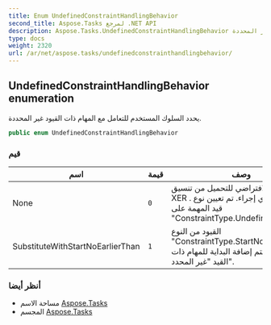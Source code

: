 ```yaml
---
title: Enum UndefinedConstraintHandlingBehavior
second_title: Aspose.Tasks لمرجع .NET API
description: Aspose.Tasks.UndefinedConstraintHandlingBehavior تعداد. يحدد السلوك المستخدم للتعامل مع المهام ذات القيود غير المحددة.
type: docs
weight: 2320
url: /ar/net/aspose.tasks/undefinedconstrainthandlingbehavior/
---
```

## UndefinedConstraintHandlingBehavior enumeration

يحدد السلوك المستخدم للتعامل مع المهام ذات القيود غير المحددة.

```csharp
public enum UndefinedConstraintHandlingBehavior
```

### قيم

| اسم | قيمة | وصف |
| --- | --- | --- |
| None | `0` | السلوك الافتراضي للتحميل من تنسيق XER . لم يتم اتخاذ أي إجراء. تم تعيين نوع قيد المهمة على "ConstraintType.Undefined" . |
| SubstituteWithStartNoEarlierThan | `1` | القيود من النوع "ConstraintType.StartNoEarlierThan" والتاريخ = تتم إضافة البداية للمهام ذات القيد "غير المحدد". |

### أنظر أيضا

* مساحة الاسم [Aspose.Tasks](../../aspose.tasks/)
* المجسم [Aspose.Tasks](../../)


